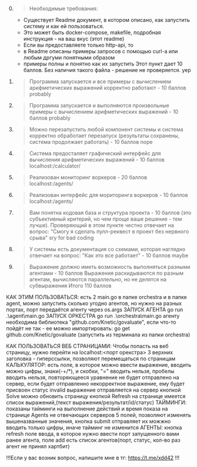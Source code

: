 0. >Необходимые требования:
    - Существует Readme документ, в котором описано, как запустить систему и как ей пользоваться.
    - Это может быть docker-compose, makefile, подробная инструкция - на ваш вкус (этот readme)
    - Если вы предоставляете только http-api, то
    - в Readme описаны примеры запросов с помощью curl-a или любым дргуми понятными образом
    - примеры полны и понятно как их запустить
    Этот пункт дает 10 баллов. Без наличия такого файла - решение не проверяется.
        yep
1. >Программа запускается и все примеры с вычислением арифметических выражений корректно работают - 10 баллов
        probably
2. >Программа запускается и выполняются произвольные примеры с вычислением арифметических выражений - 10 баллов
        probably
3. >Можно перезапустить любой компонент системы и система корректно обработает перезапуск (результаты сохранены, система продолжает работать) - 10 баллов
        nope
4. >Система предосталяет графический интерфейс для вычисления арифметических выражений - 10 баллов
        localhost:<yourport>/calculator/
5. >Реализован мониторинг воркеров - 20 баллов
        localhost:<yourport>/agents/
6. >Реализован интерфейс для мориторинга воркеров - 10 баллов
        localhost:<yourport>/agents/
7. >Вам понятна кодовая база и структура проекта - 10 баллов (это субъективный критерий, но чем проще ваше решение - тем лучше).
    Проверяющий в этом пункте честно отвечает на вопрос: "Смогу я сделать пулл-реквест в проект без нервного срыва"
        sry for bad coding
8. >У системы есть документация со схемами, которая наглядно отвечает на вопрос: "Как это все работает" - 10 баллов
        maybe
9. >Выражение должно иметь возможность выполняться разными агентами - 10 баллов
        Выражения раскидываются по разным агентам, вычисляются параллельно, но не делятся на субвыражения
Итого 110 баллов


КАК ЭТИМ ПОЛЬЗОВАТЬСЯ:
    есть 2 main.go в папке orchestra и в папке agent, можно запустить сколько угодно агентов, но нужно на разных портах, порт передаётся агенту через os.args 
        ЗАПУСК АГЕНТА go run .\agent\main.go <yourport>
        ЗАПУСК ОРКЕСТРА go run .\orchestra\main.go <yourport>
    агенту необходима библиотека "github.com/Knetic/govaluate", если что-то пойдёт не так - ее можно импортировать:  go get github.com/Knetic/govaluate (запустить из терминала из папки orchestra)

КАК ПОЛЬЗОВАТЬСЯ ВЕБ СТРАНИЦАМИ:
    Чтобы попасть на веб страницу, нужно перейти на localhost:<порт орекстра>
    3 верхних заголовка - гиперссылки, позволяют перемещаться по страницам
КАЛЬКУЛЯТОР:
    есть поле, в которое можно ввести выражение, вводить можно цифры, знаки(-+/*), и скобки, "=" вводить нельзя, пробелы вводить нельзя, повторяющееся уравнение не будет отправлено на сервер, если будет отправленно некорректное выражение, ему будет присвоен статус invalid
    выражение отправляется на сервер кнопкой Solve
    можно обновить страницу кнопкой Refresh
    на странице имеется список выражений,(текст выражения/результат/id/статус)
ТАЙМИНГИ:
    показаны тайминги на выполнение действий и время показа на странице Agents не отвечающих серверов
    5 полей, позволяют изменять вышеназванные значения, кнопка submit отправляет их
    можжно вводить только цифры, иначе тайминг не изменится
АГЕНТЫ:
    кнопка refresh
    поле ввода, в которое нужно ввести порт запущенного вами ранее агента, поле add
    есть список агентов(порт, статус, кол-во раз агент не принял хартбит)

!!!Если у вас возник вопрос, напишите мне в тг: https://t.me/xdd42 !!!
